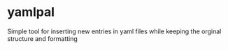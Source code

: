 # yamlpal
Simple tool for inserting new entries in yaml files while keeping the orginal structure and formatting

